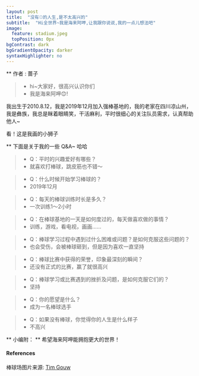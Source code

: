 ```yaml
---
layout: post
title:  "没有⚾️的人生,是不太高兴的"
subtitle:  "Hi全世界~我是海来阿呷,让我跟你说说,我的一点儿想法吧"
image:
  feature: stadium.jpeg
  topPosition: 0px
bgContrast: dark
bgGradientOpacity: darker
syntaxHighlighter: no
---
```



** 作者 : 蔷子 

> * hi~大家好，很高兴认识你们
> * 我是海来阿呷😊!

我出生于2010.8.12，我是2019年12月加入强棒基地的，我的老家在四川凉山州，我是彝族，我总是眯着眼睛笑，干活麻利，平时很细心的关注队员需求，认真帮助他人~

看！这是我画的小狮子
<div class="img img--fullContainer img--14xLeading" style="background-image: url({{ site.baseurl_posts_img }}lion.jpeg);"></div>

** 下面是关于我的一些 Q&A~ 哈哈

> - Q：平时的兴趣爱好有哪些？
> - 就喜欢打棒球，跳皮筋也不错～

> - Q：什么时候开始学习棒球的？
> - 2019年12月

> - Q：每天的棒球训练时长是多久？
> - 一次训练1～2小时

> - Q：在棒球基地的一天是如何度过的，每天做喜欢做的事情？
> - 训练，游戏，看电视，画画……

> - Q：棒球学习过程中遇到过什么困难或问题？是如何克服这些问题的？
> - 也会受伤，会被棒球砸到，但是因为喜欢一直坚持

> - Q：棒球比赛中获得的荣誉，印象最深刻的瞬间？
> - 还没有正式的比赛，赢了就很高兴

> - Q：棒球学习或比赛遇到的挫折及问题，是如何克服它们的？
> - 坚持

> - Q：你的愿望是什么？
> - 成为一名棒球选手

> - Q：如果没有棒球，你觉得你的人生是什么样子
> - 不高兴


** 小编附：
** 希望海来阿呷能拥抱更大的世界！
<div class="img img--fullContainer img--14xLeading" style="background-image: url({{ site.baseurl_posts_img }}smile.jpeg);"></div>
<div class="img img--fullContainer img--14xLeading" style="background-image: url({{ site.baseurl_posts_img }}standing.jpeg);"></div>




#### References
棒球场图片来源: [Tim Gouw](https://www.pexels.com/zh-cn/photo/139762/)  
